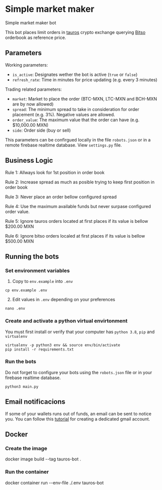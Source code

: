 # Simple market maker
Simple market maker bot

This bot places limit orders in [tauros](https://tauros.io) crypto exchange querying [Bitso](https://bitso.com) orderbook as reference price.

## Parameters

Working parameters:
* `is_active`: Designates wether the bot is active (`true` or `false`)
* `refresh_rate`: Time in minutes for price updating (e.g. every 3 minutes)


Trading related parameters:
* `market`: Market to place the order (BTC-MXN, LTC-MXN and BCH-MXN are by now allowed)
* `spread`: The minimum spread to take in consideration for order placement (e.g. 3%). Negative values are allowed.
* `order_value`: The maximum value that the order can have (e.g. $10,000.00 MXN)
* `side`: Order side (buy or sell)

This parameters can be confirgued locally in the file `robots.json` or in a remote firebase realtime database. View `settings.py` file.


## Business Logic

Rule 1:
Allways look for 1st position in order book

Rule 2:
Increase spread as much as posible trying to keep first position in order book

Rule 3:
Never place an order bellow configured spread

Rule 4:
Use the maximum available funds but never surpase configured order value.

Rule 5:
Ignore tauros orders located at first places if its value is bellow $200.00 MXN

Rule 6:
Ignore bitso orders localed at first places if its value is bellow $500.00 MXN


## Running the bots

### Set environment variables

  1. Copy to `env.example` into `.env`

    cp env.example .env

  2. Edit values in `.env` depending on your preferences

    nano .env

### Create and activate a python virtual envirtonment

You must first install or verify that your computer has `python 3.8`, `pip` and `virtualenv`

    virtualenv -p python3 env && source env/bin/activate
    pip install -r requirements.txt

### Run the bots
Do not forget to configure your bots using the `robots.json` file or in your firebase realtime database.

    python3 main.py


## Email notificacions
If some of your wallets runs out of funds, an email can be sent to notice you. You can follow this [tutorial](https://realpython.com/python-send-email/) for creating a dedicated gmail account.


## Docker
### Create the image
  docker image build --tag tauros-bot .

### Run the container
  docker container run --env-file ./.env tauros-bot